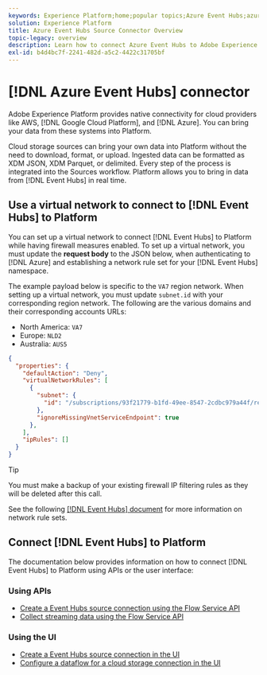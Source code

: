 ```yaml
---
keywords: Experience Platform;home;popular topics;Azure Event Hubs;azure event hubs;Event Hubs;event hubs
solution: Experience Platform
title: Azure Event Hubs Source Connector Overview
topic-legacy: overview
description: Learn how to connect Azure Event Hubs to Adobe Experience Platform using APIs or the user interface.
exl-id: b4d4bc7f-2241-482d-a5c2-4422c31705bf
---
```


# [!DNL Azure Event Hubs] connector

Adobe Experience Platform provides native connectivity for cloud providers like AWS, [!DNL Google Cloud Platform], and [!DNL Azure]. You can bring your data from these systems into Platform.

Cloud storage sources can bring your own data into Platform without the need to download, format, or upload. Ingested data can be formatted as XDM JSON, XDM Parquet, or delimited. Every step of the process is integrated into the Sources workflow. Platform allows you to bring in data from [!DNL Event Hubs] in real time.

## Use a virtual network to connect to [!DNL Event Hubs] to Platform

You can set up a virtual network to connect [!DNL Event Hubs] to Platform while having firewall measures enabled. To set up a virtual network, you must update the **request body** to the JSON below, when authenticating to [!DNL Azure] and establishing a network rule set for your [!DNL Event Hubs] namespace.

The example payload below is specific to the `VA7` region network. When setting up a virtual network, you must update `subnet.id` with your corresponding region network. The following are the various domains and their corresponding accounts URLs:<ul><li>North America: `VA7`</li><li>Europe: `NLD2`</li><li>Australia: `AUS5`</li></ul>

```json
{
  "properties": {
    "defaultAction": "Deny",
    "virtualNetworkRules": [
      {
        "subnet": {
          "id": "/subscriptions/93f21779-b1fd-49ee-8547-2cdbc979a44f/resourceGroups/ethos_12_prod_va7_network/providers/Microsoft.Network/virtualNetworks/ethos_12_prod_va7_network_10_19_144_0_22/subnets/ethos_12_prod_va7_network_10_19_144_0_22"
        },
        "ignoreMissingVnetServiceEndpoint": true
      },
    ],
    "ipRules": []
  }
}
```

>[!TIP]
>
>You must make a backup of your existing firewall IP filtering rules as they will be deleted after this call.

See the following [[!DNL Event Hubs] document](https://docs.microsoft.com/en-us/rest/api/eventhub/preview/namespaces-network-rule-set/create-or-update-network-rule-set) for more information on network rule sets.

## Connect [!DNL Event Hubs] to Platform

The documentation below provides information on how to connect [!DNL Event Hubs] to Platform using APIs or the user interface:

### Using APIs

- [Create a Event Hubs source connection using the Flow Service API](../../tutorials/api/create/cloud-storage/eventhub.md)
- [Collect streaming data using the Flow Service API](../../tutorials/api/collect/streaming.md)

### Using the UI

- [Create a Event Hubs source connection in the UI](../../tutorials/ui/create/cloud-storage/eventhub.md)
- [Configure a dataflow for a cloud storage connection in the UI](../../tutorials/ui/dataflow/streaming/cloud-storage-streaming.md)
